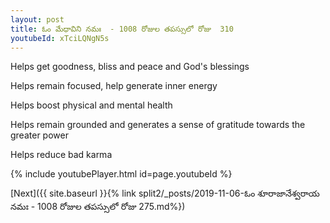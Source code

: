 ```yaml
---
layout: post
title: ఓం మేధావిని నమః  - 1008 రోజుల తపస్సులో రోజు  310
youtubeId: xTciLQNgN5s
---
```

 
 
Helps get goodness, bliss and peace and God's blessings
 
Helps remain focused, help generate inner energy 
 
Helps boost physical and mental health 
 
Helps remain grounded and generates a sense of gratitude towards the greater power 
 
Helps reduce bad karma
 
 
 
 


{% include youtubePlayer.html id=page.youtubeId %}
 
[Next]({{ site.baseurl }}{% link  split2/_posts/2019-11-06-ఓం శూరాజానేశ్వరాయ నమః  - 1008 రోజుల తపస్సులో రోజు  275.md%})
 
